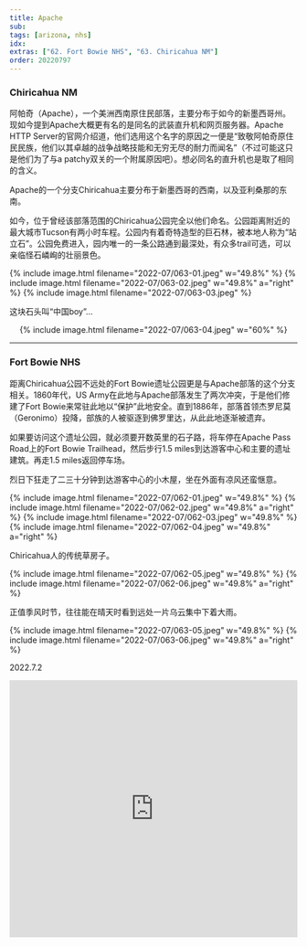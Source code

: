 ```yaml
---
title: Apache
sub:
tags: [arizona, nhs]
idx:
extras: ["62. Fort Bowie NHS", "63. Chiricahua NM"]
order: 20220797
---
```


### Chiricahua NM

阿帕奇（Apache），一个美洲西南原住民部落，主要分布于如今的新墨西哥州。现如今提到Apache大概更有名的是同名的武装直升机和网页服务器。Apache HTTP Server的官网介绍道，他们选用这个名字的原因之一便是“致敬阿帕奇原住民民族，他们以其卓越的战争战略技能和无穷无尽的耐力而闻名”（不过可能这只是他们为了与a patchy双关的一个附属原因吧）。想必同名的直升机也是取了相同的含义。

Apache的一个分支Chiricahua主要分布于新墨西哥的西南，以及亚利桑那的东南。

如今，位于曾经该部落范围的Chiricahua公园完全以他们命名。公园距离附近的最大城市Tucson有两小时车程。公园内有着奇特造型的巨石林，被本地人称为“站立石”。公园免费进入，园内唯一的一条公路通到最深处，有众多trail可选，可以亲临怪石嶙峋的壮丽景色。

{% include image.html filename="2022-07/063-01.jpeg" w="49.8%" %}
{% include image.html filename="2022-07/063-02.jpeg" w="49.8%" a="right" %}
{% include image.html filename="2022-07/063-03.jpeg" %}

这块石头叫“中国boy”…

<p style="text-align: center">
{% include image.html filename="2022-07/063-04.jpeg" w="60%" %}
</p>

---

### Fort Bowie NHS

距离Chiricahua公园不远处的Fort Bowie遗址公园更是与Apache部落的这个分支相关。1860年代，US Army在此地与Apache部落发生了两次冲突，于是他们修建了Fort Bowie来常驻此地以“保护”此地安全。直到1886年，部落首领杰罗尼莫（Geronimo）投降，部族的人被驱逐到佛罗里达，从此此地逐渐被遗弃。

如果要访问这个遗址公园，就必须要开数英里的石子路，将车停在Apache Pass Road上的Fort Bowie Trailhead，然后步行1.5 miles到达游客中心和主要的遗址建筑。再走1.5 miles返回停车场。

烈日下狂走了二三十分钟到达游客中心的小木屋，坐在外面有凉风还蛮惬意。

{% include image.html filename="2022-07/062-01.jpeg" w="49.8%" %}
{% include image.html filename="2022-07/062-02.jpeg" w="49.8%" a="right" %}
{% include image.html filename="2022-07/062-03.jpeg" w="49.8%" %}
{% include image.html filename="2022-07/062-04.jpeg" w="49.8%" a="right" %}

Chiricahua人的传统草房子。

{% include image.html filename="2022-07/062-05.jpeg" w="49.8%" %}
{% include image.html filename="2022-07/062-06.jpeg" w="49.8%" a="right" %}

正值季风时节，往往能在晴天时看到远处一片乌云集中下着大雨。

{% include image.html filename="2022-07/063-05.jpeg" w="49.8%" %}
{% include image.html filename="2022-07/063-06.jpeg" w="49.8%" a="right" %}

2022.7.2

<iframe src="https://www.google.com/maps/embed?pb=!1m14!1m8!1m3!1d1728994.4391708612!2d-111.1608741!3d32.1788316!3m2!1i1024!2i768!4f13.1!3m3!1m2!1s0x86d9d19fa5c39ba7%3A0xc7a76cc39fe4420c!2sFort%20Bowie%20National%20Historic%20Site!5e0!3m2!1sen!2sus!4v1662832374737!5m2!1sen!2sus" width="100%" height="450" style="border:0;" allowfullscreen="" loading="lazy" referrerpolicy="no-referrer-when-downgrade"></iframe>
